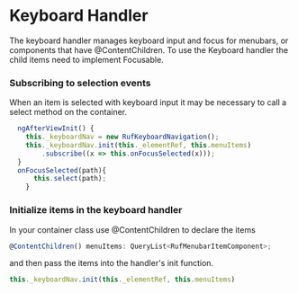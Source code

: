 # Keyboard Handler

The keyboard handler manages keyboard input and focus for menubars, or components that have @ContentChildren.
To use the Keyboard handler the child items need to implement Focusable.

### Subscribing to selection events
When an item is selected with keyboard input it may be necessary to call a select method on the container.
```ts
  ngAfterViewInit() {
    this._keyboardNav = new RufKeyboardNavigation();
    this._keyboardNav.init(this._elementRef, this.menuItems)
        .subscribe((x => this.onFocusSelected(x)));
  }
  onFocusSelected(path){
      this.select(path);
    }
```

### Initialize items in the keyboard handler
In your container class use @ContentChildren to declare the items
```ts
@ContentChildren() menuItems: QueryList<RufMenubarItemComponent>;
```
and then pass the items into the handler's init function.
```ts
this._keyboardNav.init(this._elementRef, this.menuItems)
```
